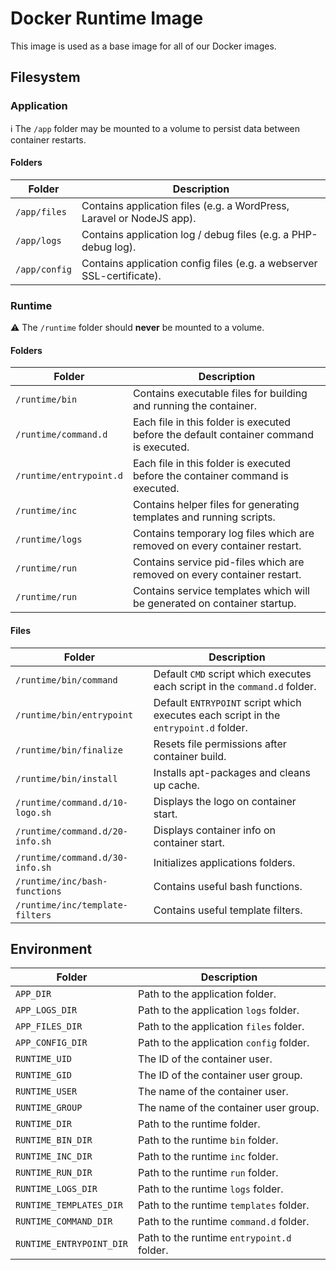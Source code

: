 # Docker Runtime Image

This image is used as a base image for all of our Docker images.

## Filesystem

### Application

ℹ️ The `/app` folder may be mounted to a volume to persist data between container restarts.

#### Folders

| Folder        | Description                                                           |
|---------------|-----------------------------------------------------------------------|
| `/app/files`  | Contains application files (e.g. a WordPress, Laravel or NodeJS app). |
| `/app/logs`   | Contains application log / debug files (e.g. a PHP-debug log).        |
| `/app/config` | Contains application config files (e.g. a webserver SSL-certificate). |

### Runtime

⚠️ The `/runtime` folder should **never** be mounted to a volume.

#### Folders

| Folder                  | Description                                                                            |
|-------------------------|----------------------------------------------------------------------------------------|
| `/runtime/bin`          | Contains executable files for building and running the container.                      |
| `/runtime/command.d`    | Each file in this folder is executed before the default container command is executed. |
| `/runtime/entrypoint.d` | Each file in this folder is executed before the container command is executed.         |
| `/runtime/inc`          | Contains helper files for generating templates and running scripts.                    |
| `/runtime/logs`         | Contains temporary log files which are removed on every container restart.             |
| `/runtime/run`          | Contains service pid-files which are removed on every container restart.               |
| `/runtime/run`          | Contains service templates which will be generated on container startup.               |

#### Files

| Folder                          | Description                                                                          |
|---------------------------------|--------------------------------------------------------------------------------------|
| `/runtime/bin/command`          | Default `CMD` script which executes each script in the `command.d` folder.           |
| `/runtime/bin/entrypoint`       | Default `ENTRYPOINT` script which executes each script in the `entrypoint.d` folder. |
| `/runtime/bin/finalize`         | Resets file permissions after container build.                                       |
| `/runtime/bin/install`          | Installs apt-packages and cleans up cache.                                           |
| `/runtime/command.d/10-logo.sh` | Displays the logo on container start.                                                |
| `/runtime/command.d/20-info.sh` | Displays container info on container start.                                          |
| `/runtime/command.d/30-info.sh` | Initializes applications folders.                                                    |
| `/runtime/inc/bash-functions`   | Contains useful bash functions.                                                      |
| `/runtime/inc/template-filters` | Contains useful template filters.                                                    |

## Environment

| Folder                   | Description                                |
|--------------------------|--------------------------------------------|
| `APP_DIR`                | Path to the application folder.            |
| `APP_LOGS_DIR`           | Path to the application `logs` folder.     |
| `APP_FILES_DIR`          | Path to the application `files` folder.    |
| `APP_CONFIG_DIR`         | Path to the application `config` folder.   |
| `RUNTIME_UID`            | The ID of the container user.              |
| `RUNTIME_GID`            | The ID of the container user group.        |
| `RUNTIME_USER`           | The name of the container user.            |
| `RUNTIME_GROUP`          | The name of the container user group.      |
| `RUNTIME_DIR`            | Path to the runtime folder.                |
| `RUNTIME_BIN_DIR`        | Path to the runtime `bin` folder.          |
| `RUNTIME_INC_DIR`        | Path to the runtime `inc` folder.          |
| `RUNTIME_RUN_DIR`        | Path to the runtime `run` folder.          |
| `RUNTIME_LOGS_DIR`       | Path to the runtime `logs` folder.         |
| `RUNTIME_TEMPLATES_DIR`  | Path to the runtime `templates` folder.    |
| `RUNTIME_COMMAND_DIR`    | Path to the runtime `command.d` folder.    |
| `RUNTIME_ENTRYPOINT_DIR` | Path to the runtime `entrypoint.d` folder. |
